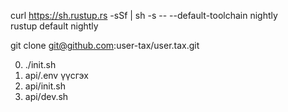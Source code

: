 curl https://sh.rustup.rs -sSf | sh -s -- --default-toolchain nightly<br>rustup default nightly

git clone git@github.com:user-tax/user.tax.git

0. ./init.sh
1. api/.env үүсгэх
2. api/init.sh
3. api/dev.sh